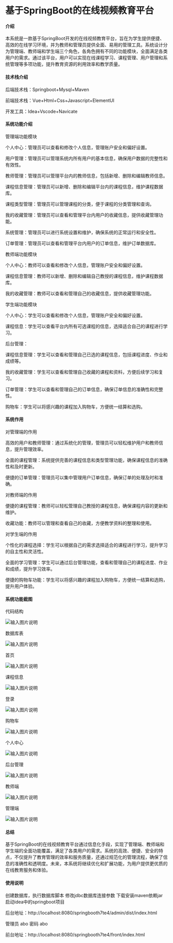 # 基于SpringBoot的在线视频教育平台

#### 介绍

本系统是一款基于SpringBoot开发的在线视频教育平台，旨在为学生提供便捷、高效的在线学习环境，并为教师和管理员提供全面、易用的管理工具。系统设计分为管理端、教师端和学生端三个角色，各角色拥有不同的功能模块，全面满足各类用户的需求。通过该平台，用户可以实现在线课程学习、课程管理、用户管理和系统管理等多项功能，提升教育资源的利用效率和教学质量。

#### 技术栈介绍

后端技术栈：Springboot+Mysql+Maven

前端技术栈：Vue+Html+Css+Javascript+ElementUI

开发工具：Idea+Vscode+Navicate


#### 系统功能介绍

管理端功能模块

个人中心：管理员可以查看和修改个人信息，管理账户安全和偏好设置。

用户管理：管理员可以管理系统内所有用户的基本信息，确保用户数据的完整性和有效性。

教师管理：管理员可以管理平台内的教师信息，包括新增、删除和编辑教师信息。

课程信息管理：管理员可以新增、删除和编辑平台内的课程信息，维护课程数据库。

课程类型管理：管理员可以管理课程的分类，便于课程的分类管理和查询。

我的收藏管理：管理员可以查看和管理平台内用户的收藏信息，提供收藏管理功能。

系统管理：管理员可以进行系统设置和维护，确保系统的正常运行和安全性。

订单管理：管理员可以查看和管理平台内用户的订单信息，维护订单数据库。

教师端功能模块

个人中心：教师可以查看和修改个人信息，管理账户安全和偏好设置。

课程信息管理：教师可以新增、删除和编辑自己教授的课程信息，维护课程数据库。

我的收藏管理：教师可以查看和管理自己的收藏信息，提供收藏管理功能。

学生端功能模块

个人中心：学生可以查看和修改个人信息，管理账户安全和偏好设置。

课程信息：学生可以查看平台内所有可选课程的信息，选择适合自己的课程进行学习。

后台管理：

课程信息管理：学生可以查看和管理自己已选的课程信息，包括课程进度、作业和成绩等。

我的收藏管理：学生可以查看和管理自己收藏的课程和资料，方便后续学习和复习。

订单管理：学生可以查看和管理自己的订单信息，确保订单信息的准确性和完整性。

购物车：学生可以将感兴趣的课程加入购物车，方便统一结算和选购。

#### 系统作用

对管理端的作用

高效的用户和教师管理：通过系统化的管理，管理员可以轻松维护用户和教师信息，提升管理效率。

全面的课程管理：系统提供完善的课程信息和类型管理功能，确保课程信息的准确性和及时更新。

便捷的订单管理：管理员可以集中管理用户订单信息，确保订单的处理及时和准确。

对教师端的作用

便捷的课程管理：教师可以轻松管理自己教授的课程信息，确保课程内容的更新和维护。

收藏功能：教师可以管理和查看自己的收藏，方便教学资料的整理和使用。

对学生端的作用

个性化的课程选择：学生可以根据自己的需求选择适合的课程进行学习，提升学习的自主性和灵活性。

全面的学习管理：学生可以通过后台管理功能，查看和管理自己的课程进度、作业和成绩，提升学习效率。

便捷的购物车功能：学生可以将感兴趣的课程加入购物车，方便统一结算和选购，提升用户体验。

#### 系统功能截图

代码结构

![输入图片说明](images/de9a788237fbf319ba032fc739c98f7.png)

数据库表

![输入图片说明](images/5e584219cbb53a5e7688993afdb9e15.png)

首页

![输入图片说明](images/52e9feb939735b439f271bb455a0486.png)

课程信息

![输入图片说明](images/14c0e47f4a362a26a6e6c6064aef291.png)

登录

![输入图片说明](images/8e89b808e2429e3e31c22242baf7483.png)

购物车

![输入图片说明](images/44b4d248355f302e071ecea7882f6f4.png)

个人中心

![输入图片说明](images/e916ceada566cb5c86484817e4de942.png)

后台管理

![输入图片说明](images/4dc072e909a728d517822350441a8db.png)

教师端

![输入图片说明](images/23750f16b1690e7c146ec6b3ea05af6.png)

管理端

![输入图片说明](images/a99e65c36b5c8c1d8a8883f16207822.png)

#### 总结

基于SpringBoot的在线视频教育平台通过信息化手段，实现了管理端、教师端和学生端的全面功能覆盖，满足了各类用户的需求。系统的高效、便捷、安全的特点，不仅提升了教育管理的效率和服务质量，还通过规范化的管理流程，确保了信息的准确性和透明度。未来，本系统将继续优化和扩展功能，为用户提供更优质的在线教育服务和体验。

#### 使用说明

创建数据库，执行数据库脚本 修改jdbc数据库连接参数 下载安装maven依赖jar 启动idea中的springboot项目

后台地址：http://localhost:8080/springbooth7te4/admin/dist/index.html

管理员  abo 密码 abo

前台地址：http://localhost:8080/springbooth7te4/front/index.html

